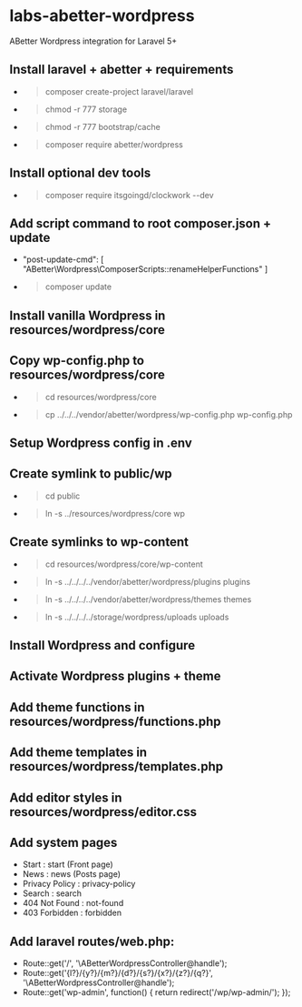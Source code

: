 # labs-abetter-wordpress

ABetter Wordpress integration for Laravel 5+

## Install laravel + abetter + requirements
- > composer create-project laravel/laravel
- > chmod -r 777 storage
- > chmod -r 777 bootstrap/cache
- > composer require abetter/wordpress

## Install optional dev tools
- > composer require itsgoingd/clockwork --dev

## Add script command to root composer.json + update
- "post-update-cmd": [
	"ABetter\\Wordpress\\ComposerScripts::renameHelperFunctions"
]
- > composer update

## Install vanilla Wordpress in resources/wordpress/core

## Copy wp-config.php to resources/wordpress/core
- > cd resources/wordpress/core
- > cp ../../../vendor/abetter/wordpress/wp-config.php wp-config.php

## Setup Wordpress config in .env

## Create symlink to public/wp
- > cd public
- > ln -s ../resources/wordpress/core wp

## Create symlinks to wp-content
- > cd resources/wordpress/core/wp-content
- > ln -s ../../../../vendor/abetter/wordpress/plugins plugins
- > ln -s ../../../../vendor/abetter/wordpress/themes themes
- > ln -s ../../../../storage/wordpress/uploads uploads

## Install Wordpress and configure

## Activate Wordpress plugins + theme

## Add theme functions in resources/wordpress/functions.php
## Add theme templates in resources/wordpress/templates.php
## Add editor styles in resources/wordpress/editor.css

## Add system pages
- Start : start (Front page)
- News : news (Posts page)
- Privacy Policy : privacy-policy
- Search : search
- 404 Not Found : not-found
- 403 Forbidden : forbidden

## Add laravel routes/web.php:
- Route::get('/', '\ABetterWordpressController@handle');
- Route::get('{l?}/{y?}/{m?}/{d?}/{s?}/{x?}/{z?}/{q?}', '\ABetterWordpressController@handle');
- Route::get('wp-admin', function() {
    return redirect('/wp/wp-admin/');
});
